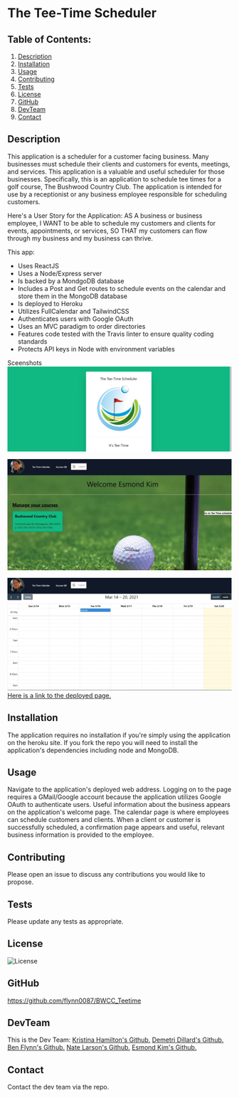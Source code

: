 # The Tee-Time Scheduler

## Table of Contents:

1. [Description](#description)
2. [Installation](#Installation)
3. [Usage](#Usage)
4. [Contributing](#Contributing)
5. [Tests](#Tests)
6. [License](#License)
7. [GitHub](#GitHub)
8. [DevTeam](#DevTeam)
9. [Contact](#Contact)

## Description

This application is a scheduler for a customer facing business. Many businesses must schedule their clients and customers for events, meetings, and services. This application is a valuable and useful scheduler for those businesses. Specifically, this is an application to schedule tee times for a golf course, The Bushwood Country Club. The application is intended for use by a receptionist or any business employee responsible for scheduling customers.

Here's a User Story for the Application:
AS A business or business employee,
I WANT to be able to schedule my customers and clients for events, appointments, or services,
SO THAT my customers can flow through my business and my business can thrive.

This app:

- Uses ReactJS
- Uses a Node/Express server
- Is backed by a MondgoDB database
- Includes a Post and Get routes to schedule events on the calendar and store them in the MongoDB database
- Is deployed to Heroku
- Utilizes FullCalendar and TailwindCSS
- Authenticates users with Google OAuth
- Uses an MVC paradigm to order directories
- Features code tested with the Travis linter to ensure quality coding standards
- Protects API keys in Node with environment variables

Sceenshots
![Here is a screenshot of the Tee Time Scheduler Log On Page.](/client/public/images/logon.jpg)

![Here is a screenshot of the Tee Time Scheduler Welcome Page.](/client/public/images/welcome.jpg)

![Here is a screenshot of the Tee Time Scheduler Calendar Page.](/client/public/images/calendar.jpg)
<br>
[Here is a link to the deployed page.](https://powerful-castle-14067.herokuapp.com/)<br>

## Installation

The application requires no installation if you're simply using the application on the heroku site. If you fork the repo you will need to install the application's dependencies including node and MongoDB.

## Usage

Navigate to the application's deployed web address.
Logging on to the page requires a GMail/Google account because the application utilizes Google OAuth to authenticate users.
Useful information about the business appears on the application's welcome page.
The calendar page is where employees can schedule customers and clients.
When a client or customer is successfully scheduled, a confirmation page appears and useful, relevant business information is provided to the employee.

## Contributing

Please open an issue to discuss any contributions you would like to propose.

## Tests

Please update any tests as appropriate.

## License

![License](https://img.shields.io/badge/License-Apache%202.0-blue.svg)

## GitHub

https://github.com/flynn0087/BWCC_Teetime

## DevTeam

This is the Dev Team:
[Kristina Hamilton's Github.](https://github.com/Kay0s)
[Demetri Dillard's Github.](https://github.com/Meechlouch)
[Ben Flynn's Github.](https://github.com/flynn0087)
[Nate Larson's Github.](https://github.com/ironicminer)
[Esmond Kim's Github.](https://github.com/EsmondKim)

## Contact

Contact the dev team via the repo.
